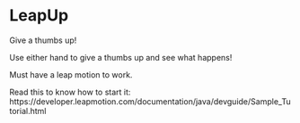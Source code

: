 # LeapUp
<p>Give a thumbs up!</p>
<p>Use either hand to give a thumbs up and see what happens!</p>
<p>Must have a leap motion to work.</p>
Read this to know how to start it: https://developer.leapmotion.com/documentation/java/devguide/Sample_Tutorial.html
